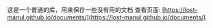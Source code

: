 这是一个普通的库，用来保存一些没有用的文档
查看页面: [https://lost-manul.github.io/documents/](https://lost-manul.github.io/documents/)
